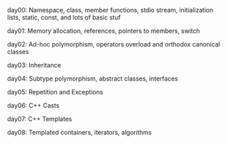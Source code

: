day00:  Namespace, class, member functions, stdio stream,
initialization lists, static, const, and lots of basic stuf

day01:  Memory allocation, references, pointers to members,
switch 

day02:  Ad-hoc polymorphism, operators overload and
orthodox canonical classes

day03:  Inheritance

day04:  Subtype polymorphism, abstract classes, interfaces

day05:  Repetition and Exceptions

day06:  C++ Casts

day07:  C++ Templates

day08:  Templated containers, iterators, algorithms
